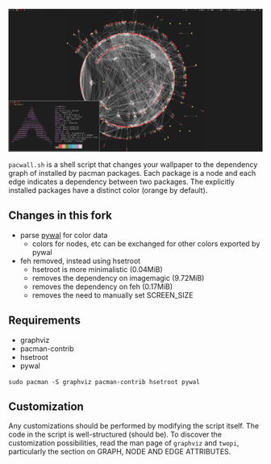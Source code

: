 ![screenshot](./screenshot.png)

`pacwall.sh` is a shell script that changes your wallpaper to the dependency graph of installed by pacman packages. Each package is a node and each edge indicates a dependency between two packages. The explicitly installed packages have a distinct color (orange by default).

## Changes in this fork
- parse [pywal](https://github.com/dylanaraps/pywal/) for color data
	- colors for nodes, etc can be exchanged for other colors exported by pywal
- feh removed, instead using hsetroot
	- hsetroot is more minimalistic (0.04MiB)
	- removes the dependency on imagemagic (9.72MiB)
	- removes the dependency on feh (0.17MiB)
	- removes the need to manually set SCREEN_SIZE

## Requirements
- graphviz
- pacman-contrib
- hsetroot
- pywal

`sudo pacman -S graphviz pacman-contrib hsetroot pywal`

## Customization
Any customizations should be performed by modifying the script itself. The code in the script is well-structured (should be). To discover the customization possibilities, read the man page of `graphviz` and `twopi`, particularly the section on GRAPH, NODE AND EDGE ATTRIBUTES.
